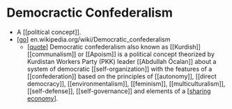 # Democractic Confederalism

- A [[political concept]].
- [[go]] en.wikipedia.org/wiki/Democratic_confederalism
  - [[quote]] Democratic confederalism also known as [[Kurdish]] [[communalism]] or [[Apoism]] is a political concept theorized by Kurdistan Workers Party (PKK) leader [[Abdullah Öcalan]] about a system of democratic [[self-organization]] with the features of a [[confederation]] based on the principles of [[autonomy]], [[direct democracy]], [[environmentalism]], [[feminism]], [[multiculturalism]], [[self-defense]], [[self-governance]] and elements of a [[sharing economy]].


[//begin]: # "Autogenerated link references for markdown compatibility"
[go]: go "Go"
[quote]: quote "Quote"
[sharing economy]: sharing-economy "Sharing Economy"
[//end]: # "Autogenerated link references"